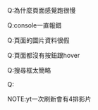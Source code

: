 <!-- Q:iframe 為什麼一直浮上來????跑版
A: 把videosSpace的高度去掉後算是解決的，但是RWD時還是會有點跑版 -->

<!-- Q:滾輪新增的資料要怎麼跑到下面???? 
A:突然又可以了.... -->


Q:為什麼頁面感覺跑很慢

Q:console一直報錯

Q:頁面的圖片資料很假

Q:頁面都沒有按鈕跟hover

Q:搜尋框太簡略

Q:

NOTE:yt一次刷新會有4排影片